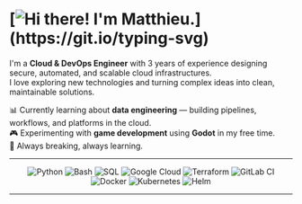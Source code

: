 # [![Hi there! I'm Matthieu.](https://readme-typing-svg.herokuapp.com?font=Ubuntu&size=40&pause=500&color=ED820E&vCenter=true&width=1000&lines=%F0%9F%9A%A3+Hi+there!+I'm+Matthieu.;%F0%9F%9A%A3+%E5%A4%A7%E5%AE%B6%E5%A5%BD%EF%BC%81%E6%88%91%E5%8F%AB%E9%BB%8E%E6%97%AD%E8%80%80%E3%80%82;%F0%9F%9A%A3+Salut+!+Je+m%E2%80%99appelle+Matthieu.;%F0%9F%9A%A3+%E3%81%93%E3%82%93%E3%81%AB%E3%81%A1%E3%81%AF%EF%BC%81%E3%83%9E%E3%83%81%E3%83%A5%E3%83%BC%E3%81%A7%E3%81%99%E3%80%82;%F0%9F%9A%A3+Hallo!+Ich+hei%C3%9Fe+Matthieu.;%F0%9F%9A%A3+%EC%95%88%EB%85%95%ED%95%98%EC%84%B8%EC%9A%94!+%EC%A0%80%EB%8A%94+%EB%A7%88%ED%8A%9C%EC%98%88%EC%9A%94.;%F0%9F%9A%A3+Hai!+Nama+saya+Matthieu.)](https://git.io/typing-svg)

I'm a **Cloud & DevOps Engineer** with 3 years of experience designing secure, automated, and scalable cloud infrastructures.  
I love exploring new technologies and turning complex ideas into clean, maintainable solutions.  

📊 Currently learning about **data engineering** — building pipelines, workflows, and platforms in the cloud.  
🎮 Experimenting with **game development** using **Godot** in my free time.  
🧠 Always breaking, always learning.

---

<p align="center", id="tech stack">
  <img src="https://img.shields.io/badge/Python-0D1117?style=for-the-badge&logo=python&logoColor=3776AB" alt="Python"/>
  <img src="https://img.shields.io/badge/Bash-0D1117?style=for-the-badge&logo=gnu-bash&logoColor=4EAA25" alt="Bash"/>
  <img src="https://img.shields.io/badge/SQL-0D1117?style=for-the-badge&logo=sqlite&logoColor=white" alt="SQL"/>
  <img src="https://img.shields.io/badge/Google%20Cloud-0D1117?style=for-the-badge&logo=googlecloud&logoColor=4285F4" alt="Google Cloud"/>
  <img src="https://img.shields.io/badge/Terraform-0D1117?style=for-the-badge&logo=terraform&logoColor=7B42BC" alt="Terraform"/>
  <img src="https://img.shields.io/badge/GitLab%20CI-0D1117?style=for-the-badge&logo=gitlab&logoColor=FC6D26" alt="GitLab CI"/>
  <img src="https://img.shields.io/badge/Docker-0D1117?style=for-the-badge&logo=docker&logoColor=2496ED" alt="Docker"/>
  <img src="https://img.shields.io/badge/Kubernetes-0D1117?style=for-the-badge&logo=kubernetes&logoColor=326CE5" alt="Kubernetes"/>
  <img src="https://img.shields.io/badge/Helm-0D1117?style=for-the-badge&logo=helm&logoColor=0F1689" alt="Helm"/>
</p>

---
